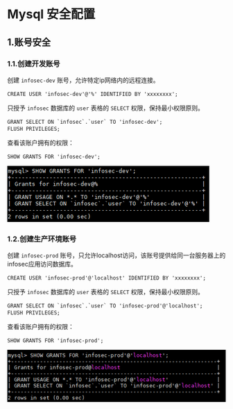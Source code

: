 # Mysql 安全配置

## 1.账号安全

### 1.1.创建开发账号

创建 `infosec-dev` 账号，允许特定ip网络内的远程连接。

```mysql
CREATE USER 'infosec-dev'@'%' IDENTIFIED BY 'xxxxxxxx';
```

只授予 `infosec` 数据库的 `user` 表格的 `SELECT` 权限，保持最小权限原则。

```mysql
GRANT SELECT ON `infosec`.`user` TO 'infosec-dev';
FLUSH PRIVILEGES;
```

查看该账户拥有的权限：

```mysql
SHOW GRANTS FOR 'infosec-dev';
```

<img src="../assets/mysql-infosec-dev-grants.png">

### 1.2.创建生产环境账号

创建 `infosec-prod` 账号，只允许localhost访问，该账号提供给同一台服务器上的infosec应用访问数据库。

```mysql
CREATE USER 'infosec-prod'@'localhost' IDENTIFIED BY 'xxxxxxxx';
```

只授予 `infosec` 数据库的 `user` 表格的 `SELECT` 权限，保持最小权限原则。

```mysql
GRANT SELECT ON `infosec`.`user` TO 'infosec-prod'@'localhost';
FLUSH PRIVILEGES;
```

查看该账户拥有的权限：

```mysql
SHOW GRANTS FOR 'infosec-prod';
```


<img src="../assets/mysql-infosec-prod-grants.png">

















